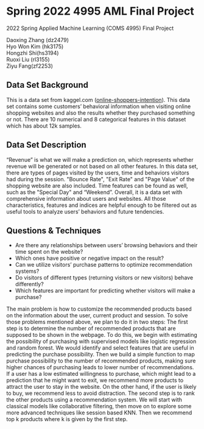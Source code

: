 # Spring 2022 4995 AML Final Project
2022 Spring Applied Machine Learning (COMS 4995) Final Project

Daoxing Zhang (dz2479)\
Hyo Won Kim (hk3175)\
Hongzhi Shi(hs3194)\
Ruoxi Liu (rl3155)\
Ziyu Fang(zf2253)

## Data Set Background
This is a data set from kaggel.com ([online-shoppers-intention](https://www.kaggle.com/roshansharma/online-shopper-s-intention)). This data set contains some customers’ behavioral information when visiting online shopping websites and also the results whether they purchased something or not. There are 10 numerical and 8 categorical features in this dataset which has about 12k samples. 
## Data Set Description
“Revenue” is what we will make a prediction on, which represents whether revenue will be generated or not based on all other features. In this data set, there are types of pages visited by the users, time and behaviors visitors had during the session. "Bounce Rate", "Exit Rate" and "Page Value" of the shopping website are also included. Time features can be found as well, such as the "Special Day" and “Weekend”. 
Overall, it is a data set with comprehensive information about users and websites. All those characteristics, features and indices are helpful enough to be filtered out as useful tools to analyze users’ behaviors and future tendencies. 
## Questions & Techniques
- Are there any relationships between users’ browsing behaviors and their time spent on the website?
- Which ones have positive or negative impact on the result?
- Can we utilize visitors’ purchase patterns to optimize recommendation systems?
- Do visitors of different types (returning visitors or new visitors) behave differently?
- Which features are important for predicting whether visitors will make a purchase?

The main problem is how to customize the recommended products based on the information about the user, current product and session. To solve those problems mentioned above, we plan to do it in two steps:
The first step is to determine the number of recommended products that are supposed to be shown in the webpage. To do this, we begin with estimating the possibility of purchasing with supervised models like logistic regression and random forest. We would identify and select features that are useful in predicting the purchase possibility. Then we build a simple function to map purchase possibility to the number of recommended products, making sure higher chances of purchasing leads to lower number of recommendations. If a user has a low estimated willingness to purchase, which might lead to a prediction that he might want to exit, we recommend more products to attract the user to stay in the website. On the other hand, if the user is likely to buy, we recommend less to avoid distraction.
The second step is to rank the other products using a recommendation system. We will start with classical models like collaborative filtering, then move on to explore some more advanced techniques like session based KNN. Then we recommend top k products where k is given by the first step.

